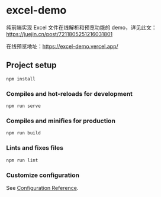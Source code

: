 # excel-demo

纯前端实现 Excel 文件在线解析和预览功能的 demo，详见此文：https://juejin.cn/post/7211805251216031801

在线预览地址：https://excel-demo.vercel.app/

## Project setup
```
npm install
```

### Compiles and hot-reloads for development
```
npm run serve
```

### Compiles and minifies for production
```
npm run build
```

### Lints and fixes files
```
npm run lint
```

### Customize configuration
See [Configuration Reference](https://cli.vuejs.org/config/).
